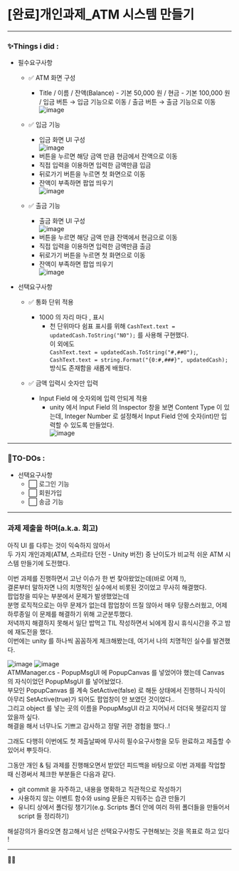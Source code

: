 # [완료]개인과제_ATM 시스템 만들기

---
### ✨Things i did :
- 필수요구사항
  - ✅ ATM 화면 구성
    - Title / 이름 / 잔액(Balance) - 기본 50,000 원 / 현금 - 기본 100,000 원 / 입금 버튼 → 입금 기능으로 이동 / 출금 버튼 → 출금 기능으로 이동<br>
      ![image](https://github.com/chochozane/PersonalProject_ATM/assets/130233619/7e5789e5-d92c-47b5-906e-e4bbfe29d418)

  - ✅ 입금 기능
    - 입금 화면 UI 구성<br>
      ![image](https://github.com/chochozane/PersonalProject_ATM/assets/130233619/60796a90-5e14-4c7a-a383-3f906e493360)
    - 버튼을 누르면 해당 금액 만큼 현금에서 잔액으로 이동
    - 직접 입력을 이용하면 입력한 금액만큼 입금
    - 뒤로가기 버튼을 누르면 첫 화면으로 이동
    - 잔액이 부족하면 팝업 띄우기<br>
      ![image](https://github.com/chochozane/PersonalProject_ATM/assets/130233619/04cd7ce0-35d7-4d01-a95c-a9511a34ce4f)
    
  - ✅ 출금 기능
    - 출금 화면 UI 구성<br>
      ![image](https://github.com/chochozane/PersonalProject_ATM/assets/130233619/72eef750-c895-4665-9466-904df0d2d5a7)
    - 버튼을 누르면 해당 금액 만큼 잔액에서 현금으로 이동
    - 직접 입력을 이용하면 입력한 금액만큼 출금
    - 뒤로가기 버튼을 누르면 첫 화면으로 이동
    - 잔액이 부족하면 팝업 띄우기<br>
      ![image](https://github.com/chochozane/PersonalProject_ATM/assets/130233619/c5d9eeb6-d75b-477c-8d63-cb3ef02a5a3a)

- 선택요구사항
  - ✅ 통화 단위 적용
    - 1000 의 자리 마다 , 표시
      - 천 단위마다 쉼표 표시를 위해 `CashText.text = updatedCash.ToString("N0");` 를 사용해 구현했다.<br>
      이 외에도<br>
      `CashText.text = updatedCash.ToString("#,##0");`,<br>
      `CashText.text = string.Format("{0:#,###}", updatedCash);` 방식도 존재함을 새롭게 배웠다.
        
  - ✅ 금액 입력시 숫자만 입력
    - Input Field 에 숫자외에 입력 안되게 적용
      - unity 에서 Input Field 의 Inspector 창을 보면 Content Type 이 있는데, Integer Number 로 설정해서 Input Field 안에 숫자(int)만 입력할 수 있도록 만들었다.<br>
        ![image](https://github.com/chochozane/PersonalProject_ATM/assets/130233619/c843e7ac-f334-4479-b1d2-74f31217a413)

---
### 📌TO-DOs :
- 선택요구사항
  - ⬜ 로그인 기능
  - ⬜ 회원가입
  - ⬜ 송금 기능

---
### 과제 제출을 하며(a.k.a. 회고)
아직 UI 를 다루는 것이 익숙하지 않아서<br>
두 가지 개인과제(ATM, 스파르타 던전 - Unity 버전) 중 난이도가 비교적 쉬운 ATM 시스템 만들기에 도전했다.

이번 과제를 진행하면서 고난 이슈가 한 번 찾아왔었는데(바로 어제 !),<br>
결론부터 말하자면 나의 치명적인 실수에서 비롯된 것이었고 무사히 해결했다.<br>
팝업창을 띠우는 부분에서 문제가 발생했었는데<br>
분명 로직적으로는 아무 문제가 없는데 팝업창이 뜨질 않아서 매우 당황스러웠고, 어제 하루종일 이 문제를 해결하기 위해 고군분투했다.<br>
저녁까지 해결하지 못해서 일단 밥먹고 TIL 작성하면서 뇌에게 잠시 휴식시간을 주고 밤에 재도전을 했다.<br>
이번에는 unity 를 하나씩 꼼꼼하게 체크해봤는데, 여기서 나의 치명적인 실수를 발견했다.

![image](https://github.com/chochozane/PersonalProject_ATM/assets/130233619/cfad2b38-dae8-4111-8bcf-924432aeaf84)
![image](https://github.com/chochozane/PersonalProject_ATM/assets/130233619/1c46c45e-67c5-4eab-8bfd-8dfb90a85efb)<br>
ATMManager.cs - PopupMsgUI 에 PopupCanvas 를 넣었어야 했는데 Canvas 의 자식이었던 PopupMsgUI 를 넣어놨었다.<br>
부모인 PopupCanvas 를 계속 SetActive(false) 로 해둔 상태에서 진행하니 자식이 아무리 SetActive(true)가 되어도 팝업창이 안 보였던 것이었다..<br>
그리고 object 를 넣는 곳의 이름을 PopupMsgUI 라고 지어놔서 더더욱 헷갈리지 않았을까 싶다.<br>
해결을 해서 너무나도 기쁘고 감사하고 정말 귀한 경험을 했다..!

그래도 다행히 이번에도 첫 제출날짜에 무사히 필수요구사항을 모두 완료하고 제출할 수 있어서 뿌듯하다.<br>

그동안 개인 & 팀 과제를 진행해오면서 받았던 피드백을 바탕으로 이번 과제를 작업할 때 신경써서 체크한 부분들은 다음과 같다.
- git commit 을 자주하고, 내용을 명확하고 직관적으로 작성하기
- 사용하지 않는 이벤트 함수와 using 문들은 지워주는 습관 만들기
- 유니티 상에서 폴더링 챙기기(e.g. Scripts 폴더 안에 여러 하위 폴더들을 만들어서 script 들 정리하기)

해설강의가 올라오면 참고해서 남은 선택요구사항도 구현해보는 것을 목표로 하고 있다 !




---
🤎🥨
